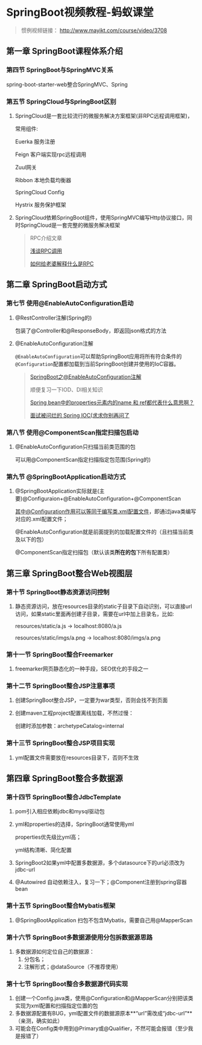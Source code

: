 # SpringBoot视频教程-蚂蚁课堂

> 惯例视频链接： http://www.mayikt.com/course/video/3708 

## 第一章 SpringBoot课程体系介绍

### 第四节 SpringBoot与SpringMVC关系

spring-boot-starter-web整合SpringMVC、Spring

### 第五节 SpringCloud与SpringBoot区别

1. SpringCloud是一套比较流行的微服务解决方案框架(非RPC远程调用框架)，

   常用组件:

   Euerka 服务注册

   Feign 客户端实现rpc远程调用

   Zuul网关

   Ribbon 本地负载均衡器

   SpringCloud Config

   Hystrix 服务保护框架

2. SpringCloud依赖SpringBoot组件，使用SpringMVC编写Http协议接口，同时SpringCloud是一套完整的微服务解决框架

   > RPC介绍文章
   >
   > [浅谈RPC调用](https://www.cnblogs.com/linlinismine/p/9205676.html)
   >
   > [如何给老婆解释什么是RPC]( https://www.jianshu.com/p/2accc2840a1b)

## 第二章 SpringBoot启动方式

### 第七节 使用@EnableAutoConfiguration启动

1. @RestController注解(Spring的)

   包装了@Controller和@ResponseBody，即返回json格式的方法

2. @EnableAutoConfiguration注解

    `@EnableAutoConfiguration`可以帮助SpringBoot应用将所有符合条件的`@Configuration`配置都加载到当前SpringBoot创建并使用的IoC容器。 

   > [SpringBoot之@EnableAutoConfiguration注解]( https://blog.csdn.net/zxc123e/article/details/80222967 )
   >
   > 顺便复习一下IOD、DI相关知识
   >
   > [Spring bean中的properties元素内的name 和 ref都代表什么意思啊？](https://www.cnblogs.com/lemon-flm/p/7217353.html)
   >
   > [面试被问烂的 Spring IOC(求求你别再问了]( https://www.jianshu.com/p/17b66e6390fd )

### 第八节 使用@ComponentScan指定扫描包启动

1. @EnableAutoConfiguration只扫描当前类范围的包

   可以用@ComponentScan指定扫描指定包范围(Spring的)

### 第九节 @SpringBootApplication启动方式

1. @SpringBootApplication实际就是(主要)@Configuraion+@EnableAutoConfiguration+@ComponentScan

   其中@Configuration作用可以等同于编写类.xml配置文件，即通过java类编写对应的.xml配置文件；
   
   @EnableAutoConfiguration就是前面提到的加载配置文件的（且扫描当前类及以下的包）
   
   @ComponentScan指定扫描包（默认该类**所在的包**下所有配置类）

## 第三章 SpringBoot整合Web视图层

### 第十节 SpringBoot静态资源访问控制

1. 静态资源访问，放在resources目录的static子目录下自动识别，可以直接url访问，如果static里面再创建子目录，需要在url中加上目录名，比如:

   resources/static/a.js -> localhost:8080/a.js

   resources/static/imgs/a.png -> localhost:8080/imgs/a.png

### 第十一节 SpringBoot整合Freemarker

1. freemarker网页静态化的一种手段，SEO优化的手段之一

### 第十二节 SpringBoot整合JSP注意事项

1. 创建SpringBoot整合JSP，一定要为war类型，否则会找不到页面

2. 创建maven工程project配置离线加载，不然过慢：

   创建时添加参数：archetypeCatalog=internal

### 第十三节 SpringBoot整合JSP项目实现

1. yml配置文件需要放在resources目录下，否则不生效

## 第四章 SpringBoot整合多数据源

### 第十四节 SpringBoot整合JdbcTemplate

1. pom引入相应依赖jdbc和mysql驱动包

2. yml和properties的选择，SpringBoot通常使用yml

   properties优先级比yml高；

   yml结构清晰、简化配置

3. SpringBoot2如果yml中配置多数据源，多个datasource下的url必须改为jdbc-url

4. @Autowired 自动依赖注入，复习一下；@Component注册到spring容器bean

### 第十五节 SpringBoot整合Mybatis框架

1. @SpringBootApplication 扫包不包含Mybatis，需要自己用@MapperScan

### 第十六节 SpringBoot多数据源使用分包拆数据源思路

1. 多数据源如何定位自己的数据源：
   1. 分包名；
   2. 注解形式；@dataSource（不推荐使用）

### 第十七节 SpringBoot整合多数据源代码实现

1. 创建一个Config.java类，使用@Configuration和@MapperScan分别把该类实现为xml配置和扫描指定位置的包
2. 多数据源配置有BUG，yml配置文件的数据源原本**“url”需改成“jdbc-url”**（亲测，确实如此）
3. 可能会在Config类中用到@Primary或@Qualifier，不然可能会报错（至少我是报错了）

